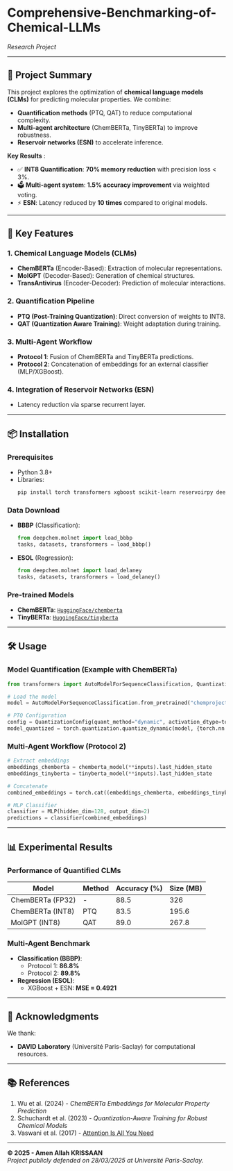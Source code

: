 # Comprehensive-Benchmarking-of-Chemical-LLMs

*Research Project*  

---

## 📝 Project Summary  
This project explores the optimization of **chemical language models (CLMs)** for predicting molecular properties. We combine:  
- **Quantification methods** (PTQ, QAT) to reduce computational complexity.  
- **Multi-agent architecture** (ChemBERTa, TinyBERTa) to improve robustness.  
- **Reservoir networks (ESN)** to accelerate inference.  

**Key Results** :  
- ✅ **INT8 Quantification**: **70% memory reduction** with precision loss < 3%.  
- 🗳️ **Multi-agent system**: **1.5% accuracy improvement** via weighted voting.  
- ⚡ **ESN**: Latency reduced by **10 times** compared to original models.  

---

## 🚀 Key Features  
### 1. **Chemical Language Models (CLMs)**  
- **ChemBERTa** (Encoder-Based): Extraction of molecular representations.  
- **MolGPT** (Decoder-Based): Generation of chemical structures.  
- **TransAntivirus** (Encoder-Decoder): Prediction of molecular interactions.  

### 2. **Quantification Pipeline**  
- **PTQ (Post-Training Quantization)**: Direct conversion of weights to INT8.  
- **QAT (Quantization Aware Training)**: Weight adaptation during training.  

### 3. **Multi-Agent Workflow**  
- **Protocol 1**: Fusion of ChemBERTa and TinyBERTa predictions.  
- **Protocol 2**: Concatenation of embeddings for an external classifier (MLP/XGBoost).  

### 4. **Integration of Reservoir Networks (ESN)**  
- Latency reduction via sparse recurrent layer.  

---

## 📦 Installation  
### Prerequisites  
- Python 3.8+  
- Libraries:  
  ```bash
  pip install torch transformers xgboost scikit-learn reservoirpy deepchem
  ```

### Data Download  
- **BBBP** (Classification):  
  ```python
  from deepchem.molnet import load_bbbp  
  tasks, datasets, transformers = load_bbbp()
  ```
- **ESOL** (Regression):  
  ```python
  from deepchem.molnet import load_delaney  
  tasks, datasets, transformers = load_delaney()
  ```

### Pre-trained Models  
- **ChemBERTa**: [`HuggingFace/chemberta`](https://huggingface.co/chemproject/chemberta)  
- **TinyBERTa**: [`HuggingFace/tinyberta`](https://huggingface.co/google/tinybert)  

---

## 🛠 Usage  
### Model Quantification (Example with ChemBERTa)  
```python
from transformers import AutoModelForSequenceClassification, QuantizationConfig  

# Load the model  
model = AutoModelForSequenceClassification.from_pretrained("chemproject/chemberta")  

# PTQ Configuration  
config = QuantizationConfig(quant_method="dynamic", activation_dtype=torch.qint8)  
model_quantized = torch.quantization.quantize_dynamic(model, {torch.nn.Linear}, dtype=torch.qint8)  
```

### Multi-Agent Workflow (Protocol 2)  
```python
# Extract embeddings  
embeddings_chemberta = chemberta_model(**inputs).last_hidden_state  
embeddings_tinyberta = tinyberta_model(**inputs).last_hidden_state  

# Concatenate  
combined_embeddings = torch.cat((embeddings_chemberta, embeddings_tinyberta), dim=1)  

# MLP Classifier  
classifier = MLP(hidden_dim=128, output_dim=2)  
predictions = classifier(combined_embeddings)  
```

---

## 📊 Experimental Results  
### Performance of Quantified CLMs  
| Model           | Method | Accuracy (%) | Size (MB) |  
|-----------------|--------|--------------|-----------|  
| ChemBERTa (FP32)| -      | 88.5         | 326       |  
| ChemBERTa (INT8)| PTQ    | 83.5         | 195.6     |  
| MolGPT (INT8)   | QAT    | 89.0         | 267.8     |  

### Multi-Agent Benchmark  
- **Classification (BBBP)**:  
  - Protocol 1: **86.8%**  
  - Protocol 2: **89.8%**  
- **Regression (ESOL)**:  
  - XGBoost + ESN: **MSE = 0.4921**  

---

## 🙏 Acknowledgments  
We thank:  
- **DAVID Laboratory** (Université Paris-Saclay) for computational resources.  

---

## 📚 References  
1. Wu et al. (2024) - *ChemBERTa Embeddings for Molecular Property Prediction*  
2. Schuchardt et al. (2023) - *Quantization-Aware Training for Robust Chemical Models*  
3. Vaswani et al. (2017) - [Attention Is All You Need](https://arxiv.org/abs/1706.03762)  

---

**© 2025 - Amen Allah KRISSAAN**  
*Project publicly defended on 28/03/2025 at Université Paris-Saclay.*
